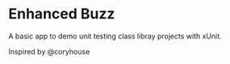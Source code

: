 # Enhanced Buzz

A basic app to demo unit testing class libray projects with xUnit.

Inspired by @coryhouse